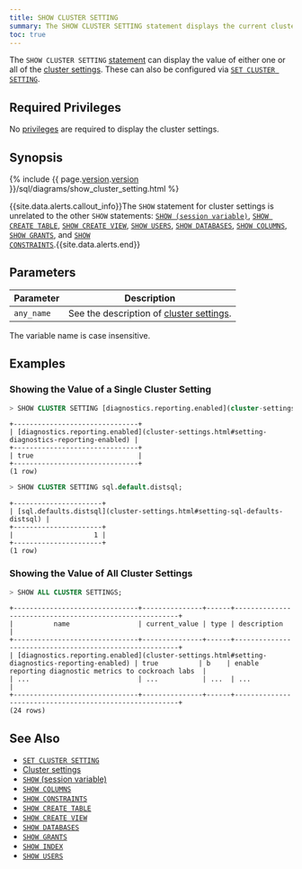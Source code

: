 ```yaml
---
title: SHOW CLUSTER SETTING
summary: The SHOW CLUSTER SETTING statement displays the current cluster settings.
toc: true
---
```


The `SHOW CLUSTER SETTING` [statement](sql-statements.html) can
display the value of either one or all of the
[cluster settings](cluster-settings.html). These can also be configured
via [`SET CLUSTER SETTING`](set-cluster-setting.html).


## Required Privileges

No [privileges](privileges.html) are required to display the cluster settings.

## Synopsis

{% include {{ page.[version](cluster-settings.html#setting-version).[version](cluster-settings.html#setting-version) }}/sql/diagrams/show_cluster_setting.html %}

{{site.data.alerts.callout_info}}The <code>SHOW</code> statement for cluster settings is unrelated to the other <code>SHOW</code> statements: <a href="show-vars.html"><code>SHOW (session variable)</code></a>, <a href="show-create-table.html"><code>SHOW CREATE TABLE</code></a>, <a href="show-create-view.html"><code>SHOW CREATE VIEW</code></a>, <a href="show-users.html"><code>SHOW USERS</code></a>, <a href="show-databases.html"><code>SHOW DATABASES</code></a>, <a href="show-columns.html"><code>SHOW COLUMNS</code></a>, <a href="show-grants.html"><code>SHOW GRANTS</code></a>, and <a href="show-constraints.html"><code>SHOW CONSTRAINTS</code></a>.{{site.data.alerts.end}}

## Parameters

| Parameter | Description |
|-----------|-------------|
| `any_name` | See the description of [cluster settings](cluster-settings.html). |

The variable name is case insensitive.

## Examples

### Showing the Value of a Single Cluster Setting

~~~ sql
> SHOW CLUSTER SETTING [diagnostics.reporting.enabled](cluster-settings.html#setting-diagnostics-reporting-enabled);
~~~

~~~
+-------------------------------+
| [diagnostics.reporting.enabled](cluster-settings.html#setting-diagnostics-reporting-enabled) |
+-------------------------------+
| true                          |
+-------------------------------+
(1 row)
~~~

~~~ sql
> SHOW CLUSTER SETTING sql.default.distsql;
~~~

~~~
+----------------------+
| [sql.defaults.distsql](cluster-settings.html#setting-sql-defaults-distsql) |
+----------------------+
|                    1 |
+----------------------+
(1 row)
~~~

### Showing the Value of All Cluster Settings

~~~ sql
> SHOW ALL CLUSTER SETTINGS;
~~~

~~~
+-------------------------------+---------------+------+--------------------------------------------------------+
|          name                 | current_value | type | description                                            |
+-------------------------------+---------------+------+--------------------------------------------------------+
| [diagnostics.reporting.enabled](cluster-settings.html#setting-diagnostics-reporting-enabled) | true          | b    | enable reporting diagnostic metrics to cockroach labs  |
| ...                           | ...           | ...  | ...                                                    |
+-------------------------------+---------------+------+--------------------------------------------------------+
(24 rows)
~~~

## See Also

- [`SET CLUSTER SETTING`](set-vars.html)
- [Cluster settings](cluster-settings.html)
- [`SHOW` (session variable)](show-vars.html)
- [`SHOW COLUMNS`](show-columns.html)
- [`SHOW CONSTRAINTS`](show-constraints.html)
- [`SHOW CREATE TABLE`](show-create-table.html)
- [`SHOW CREATE VIEW`](show-create-view.html)
- [`SHOW DATABASES`](show-databases.html)
- [`SHOW GRANTS`](show-grants.html)
- [`SHOW INDEX`](show-index.html)
- [`SHOW USERS`](show-users.html)
